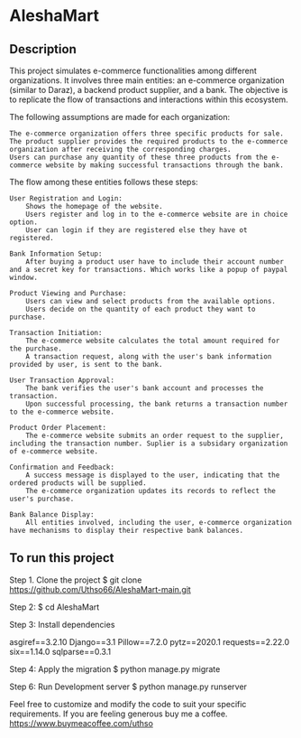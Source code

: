 # AleshaMart


## Description

This project simulates e-commerce functionalities among different organizations. It involves three main entities: an e-commerce organization (similar to Daraz), a backend product supplier, and a bank. The objective is to replicate the flow of transactions and interactions within this ecosystem.

The following assumptions are made for each organization:

    The e-commerce organization offers three specific products for sale.
    The product supplier provides the required products to the e-commerce organization after receiving the corresponding charges.
    Users can purchase any quantity of these three products from the e-commerce website by making successful transactions through the bank.

The flow among these entities follows these steps:

    User Registration and Login:
        Shows the homepage of the website.
        Users register and log in to the e-commerce website are in choice option.
        User can login if they are registered else they have ot registered.

    Bank Information Setup:
        After buying a product user have to include their account number and a secret key for transactions. Which works like a popup of paypal window.

    Product Viewing and Purchase:
        Users can view and select products from the available options.
        Users decide on the quantity of each product they want to purchase.

    Transaction Initiation:
        The e-commerce website calculates the total amount required for the purchase.
        A transaction request, along with the user's bank information provided by user, is sent to the bank.

    User Transaction Approval:
        The bank verifies the user's bank account and processes the transaction.
        Upon successful processing, the bank returns a transaction number to the e-commerce website.

    Product Order Placement:
        The e-commerce website submits an order request to the supplier, including the transaction number. Suplier is a subsidary organization of e-commerce website.

    Confirmation and Feedback:
        A success message is displayed to the user, indicating that the ordered products will be supplied.
        The e-commerce organization updates its records to reflect the user's purchase.

    Bank Balance Display:
        All entities involved, including the user, e-commerce organization have mechanisms to display their respective bank balances.


## To run this project

 
Step 1. Clone the project
    $ git clone https://github.com/Uthso66/AleshaMart-main.git
    
Step 2: $ cd AleshaMart    

Step 3: Install dependencies 

asgiref==3.2.10 
Django==3.1
 Pillow==7.2.0
pytz==2020.1 
requests==2.22.0
six==1.14.0 
sqlparse==0.3.1

  
Step 4: Apply the migration
    $ python manage.py migrate
    

Step 6: Run Development server
    $ python manage.py runserver


Feel free to customize and modify the code to suit your specific requirements.
If you are feeling generous buy me a coffee. https://www.buymeacoffee.com/uthso
